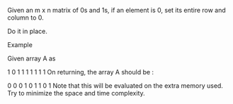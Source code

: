 Given an m x n matrix of 0s and 1s, if an element is 0, set its entire row and column to 0.

Do it in place.

Example

Given array A as

1 0 1
1 1 1 
1 1 1
On returning, the array A should be :

0 0 0
1 0 1
1 0 1
Note that this will be evaluated on the extra memory used. Try to minimize the space and time complexity.
